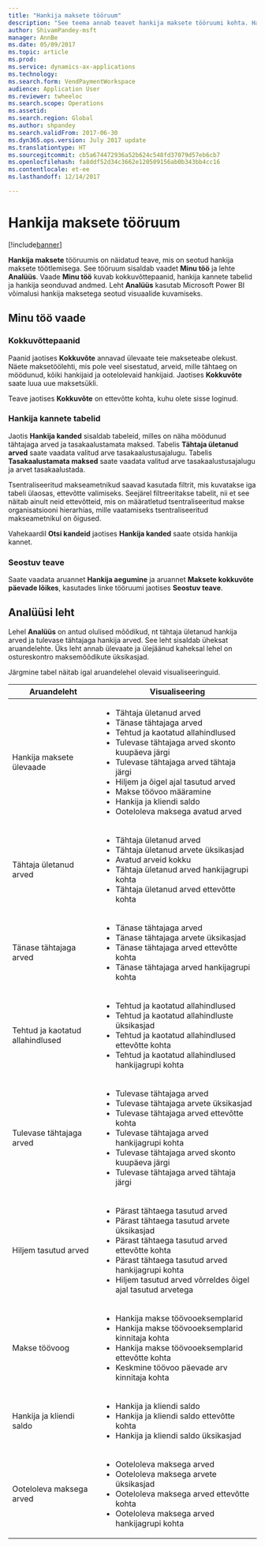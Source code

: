 ```yaml
---
title: "Hankija maksete tööruum"
description: "See teema annab teavet hankija maksete tööruumi kohta. Hankija maksete tööruumis on näidatud teave, mis on seotud hankija maksete töötlemisega."
author: ShivamPandey-msft
manager: AnnBe
ms.date: 05/09/2017
ms.topic: article
ms.prod: 
ms.service: dynamics-ax-applications
ms.technology: 
ms.search.form: VendPaymentWorkspace
audience: Application User
ms.reviewer: twheeloc
ms.search.scope: Operations
ms.assetid: 
ms.search.region: Global
ms.author: shpandey
ms.search.validFrom: 2017-06-30
ms.dyn365.ops.version: July 2017 update
ms.translationtype: HT
ms.sourcegitcommit: cb5a674472936a52b624c548fd37079d57eb6cb7
ms.openlocfilehash: fa8ddf52d34c3662e120509156ab0b343bb4cc16
ms.contentlocale: et-ee
ms.lasthandoff: 12/14/2017

---
```


# <a name="vendor-payments-workspace"></a>Hankija maksete tööruum

[!include[banner](../includes/banner.md)]

**Hankija maksete** tööruumis on näidatud teave, mis on seotud hankija maksete töötlemisega. See tööruum sisaldab vaadet **Minu töö** ja lehte **Analüüs**. Vaade **Minu töö** kuvab kokkuvõttepaanid, hankija kannete tabelid ja hankija seonduvad andmed. Leht **Analüüs** kasutab Microsoft Power BI võimalusi hankija maksetega seotud visuaalide kuvamiseks.

## <a name="my-work-view"></a>Minu töö vaade

### <a name="summary-tiles"></a>Kokkuvõttepaanid

Paanid jaotises **Kokkuvõte** annavad ülevaate teie makseteabe olekust. Näete maksetöölehti, mis pole veel sisestatud, arveid, mille tähtaeg on möödunud, kõiki hankijaid ja ootelolevaid hankijaid. Jaotises **Kokkuvõte** saate luua uue maksetsükli.

Teave jaotises **Kokkuvõte** on ettevõtte kohta, kuhu olete sisse loginud.

### <a name="vendor-transactions-grids"></a>Hankija kannete tabelid

Jaotis **Hankija kanded** sisaldab tabeleid, milles on näha möödunud tähtajaga arved ja tasakaalustamata maksed. Tabelis **Tähtaja ületanud arved** saate vaadata valitud arve tasakaalustusajalugu. Tabelis **Tasakaalustamata maksed** saate vaadata valitud arve tasakaalustusajalugu ja arvet tasakaalustada.

Tsentraliseeritud makseametnikud saavad kasutada filtrit, mis kuvatakse iga tabeli ülaosas, ettevõtte valimiseks. Seejärel filtreeritakse tabelit, nii et see näitab ainult neid ettevõtteid, mis on määratletud tsentraliseeritud makse organisatsiooni hierarhias, mille vaatamiseks tsentraliseeritud makseametnikul on õigused.

Vahekaardil **Otsi kandeid** jaotises **Hankija kanded** saate otsida hankija kannet.

### <a name="related-information"></a>Seostuv teave

Saate vaadata aruannet **Hankija aegumine** ja aruannet **Maksete kokkuvõte päevade lõikes**, kasutades linke tööruumi jaotises **Seostuv teave**.

## <a name="analytics-page"></a>Analüüsi leht

Lehel **Analüüs** on antud olulised mõõdikud, nt tähtaja ületanud hankija arved ja tulevase tähtajaga hankija arved. See leht sisaldab üheksat aruandelehte. Üks leht annab ülevaate ja ülejäänud kaheksal lehel on ostureskontro maksemõõdikute üksikasjad.

Järgmine tabel näitab igal aruandelehel olevaid visualiseeringuid.

| Aruandeleht | Visualiseering |
|-------------|---------------|
| Hankija maksete ülevaade | <ul><li>Tähtaja ületanud arved</li><li>Tänase tähtajaga arved</li><li>Tehtud ja kaotatud allahindlused</li><li>Tulevase tähtajaga arved skonto kuupäeva järgi</li><li>Tulevase tähtajaga arved tähtaja järgi</li><li>Hiljem ja õigel ajal tasutud arved</li><li>Makse töövoo määramine</li><li>Hankija ja kliendi saldo</li><li>Ooteloleva maksega avatud arved</li></ul> |
| Tähtaja ületanud arved | <ul><li>Tähtaja ületanud arved</li><li>Tähtaja ületanud arvete üksikasjad</li><li>Avatud arveid kokku</li><li>Tähtaja ületanud arved hankijagrupi kohta</li><li>Tähtaja ületanud arved ettevõtte kohta</li></ul> |
| Tänase tähtajaga arved | <ul><li>Tänase tähtajaga arved</li><li>Tänase tähtajaga arvete üksikasjad</li><li>Tänase tähtajaga arved ettevõtte kohta</li><li>Tänase tähtajaga arved hankijagrupi kohta</li></ul> |
| Tehtud ja kaotatud allahindlused | <ul><li>Tehtud ja kaotatud allahindlused</li><li>Tehtud ja kaotatud allahindluste üksikasjad</li><li>Tehtud ja kaotatud allahindlused ettevõtte kohta</li><li>Tehtud ja kaotatud allahindlused hankijagrupi kohta</li></ul> |
| Tulevase tähtajaga arved | <ul><li>Tulevase tähtajaga arved</li><li>Tulevase tähtajaga arvete üksikasjad</li><li>Tulevase tähtajaga arved ettevõtte kohta</li><li>Tulevase tähtajaga arved hankijagrupi kohta</li><li>Tulevase tähtajaga arved skonto kuupäeva järgi</li><li>Tulevase tähtajaga arved tähtaja järgi</li></ul> |
| Hiljem tasutud arved | <ul><li>Pärast tähtaega tasutud arved</li><li>Pärast tähtaega tasutud arvete üksikasjad</li><li>Pärast tähtaega tasutud arved ettevõtte kohta</li><li>Pärast tähtaega tasutud arved hankijagrupi kohta</li><li>Hiljem tasutud arved võrreldes õigel ajal tasutud arvetega</li></ul> |
| Makse töövoog | <ul><li>Hankija makse töövooeksemplarid</li><li>Hankija makse töövooeksemplarid kinnitaja kohta</li><li>Hankija makse töövooeksemplarid ettevõtte kohta</li><li>Keskmine töövoo päevade arv kinnitaja kohta</li></ul> |
| Hankija ja kliendi saldo | <ul><li>Hankija ja kliendi saldo</li><li>Hankija ja kliendi saldo ettevõtte kohta</li><li>Hankija ja kliendi saldo üksikasjad</li></ul> |
| Ooteloleva maksega arved | <ul><li>Ooteloleva maksega arved</li><li>Ooteloleva maksega arvete üksikasjad</li><li>Ooteloleva maksega arved ettevõtte kohta</li><li>Ooteloleva maksega arved hankijagrupi kohta</li></ul> |

